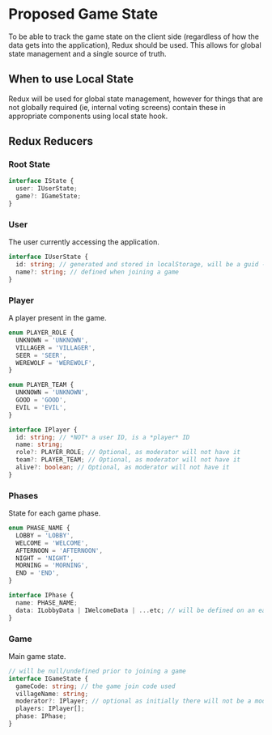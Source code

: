 # Proposed Game State

To be able to track the game state on the client side (regardless of how the data gets into the application), Redux should be used. This allows for global state management and a single source of truth.

## When to use Local State

Redux will be used for global state management, however for things that are not globally required (ie, internal voting screens) contain these in appropriate components using local state hook.

## Redux Reducers

### Root State

```typescript
interface IState {
  user: IUserState;
  game?: IGameState;
}
```

### User

The user currently accessing the application.

```typescript
interface IUserState {
  id: string; // generated and stored in localStorage, will be a guid - specific to each device. Used to identify user to the server
  name?: string; // defined when joining a game
}
```

### Player

A player present in the game.

```typescript
enum PLAYER_ROLE {
  UNKNOWN = 'UNKNOWN',
  VILLAGER = 'VILLAGER',
  SEER = 'SEER',
  WEREWOLF = 'WEREWOLF',
}

enum PLAYER_TEAM {
  UNKNOWN = 'UNKNOWN',
  GOOD = 'GOOD',
  EVIL = 'EVIL',
}

interface IPlayer {
  id: string; // *NOT* a user ID, is a *player* ID
  name: string;
  role?: PLAYER_ROLE; // Optional, as moderator will not have it
  team?: PLAYER_TEAM; // Optional, as moderator will not have it
  alive?: boolean; // Optional, as moderator will not have it
}
```

### Phases

State for each game phase.

```typescript
enum PHASE_NAME {
  LOBBY = 'LOBBY',
  WELCOME = 'WELCOME',
  AFTERNOON = 'AFTERNOON',
  NIGHT = 'NIGHT',
  MORNING = 'MORNING',
  END = 'END',
}

interface IPhase {
  name: PHASE_NAME;
  data: ILobbyData | IWelcomeData | ...etc; // will be defined on an each-phase basis
}
```

### Game

Main game state.

```typescript
// will be null/undefined prior to joining a game
interface IGameState {
  gameCode: string; // the game join code used
  villageName: string;
  moderator?: IPlayer; // optional as initially there will not be a moderator until one is promoted
  players: IPlayer[];
  phase: IPhase;
}
```
